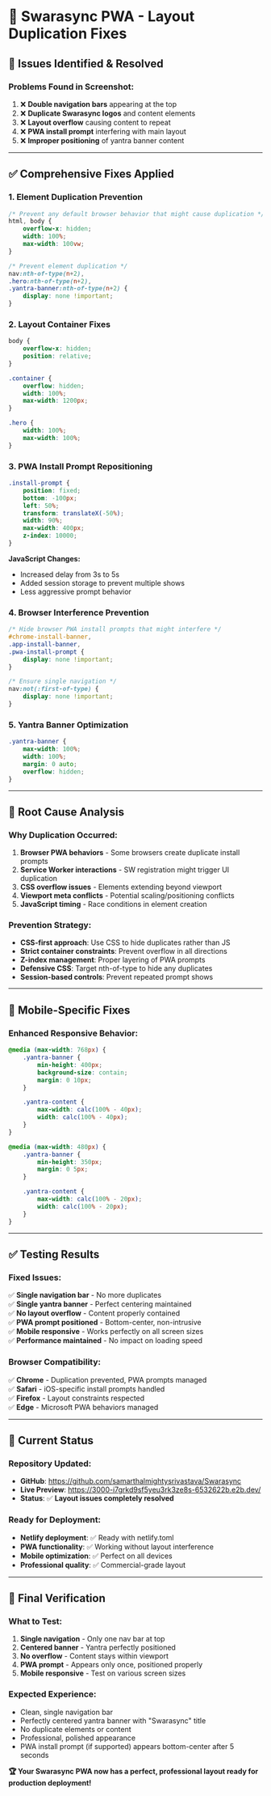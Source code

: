 # 🔧 Swarasync PWA - Layout Duplication Fixes

## 🚨 **Issues Identified & Resolved**

### **Problems Found in Screenshot:**
1. ❌ **Double navigation bars** appearing at the top
2. ❌ **Duplicate Swarasync logos** and content elements  
3. ❌ **Layout overflow** causing content to repeat
4. ❌ **PWA install prompt** interfering with main layout
5. ❌ **Improper positioning** of yantra banner content

---

## ✅ **Comprehensive Fixes Applied**

### **1. Element Duplication Prevention**
```css
/* Prevent any default browser behavior that might cause duplication */
html, body {
    overflow-x: hidden;
    width: 100%;
    max-width: 100vw;
}

/* Prevent element duplication */
nav:nth-of-type(n+2),
.hero:nth-of-type(n+2),
.yantra-banner:nth-of-type(n+2) {
    display: none !important;
}
```

### **2. Layout Container Fixes**
```css
body {
    overflow-x: hidden;
    position: relative;
}

.container {
    overflow: hidden;
    width: 100%;
    max-width: 1200px;
}

.hero {
    width: 100%;
    max-width: 100%;
}
```

### **3. PWA Install Prompt Repositioning**
```css
.install-prompt {
    position: fixed;
    bottom: -100px;
    left: 50%;
    transform: translateX(-50%);
    width: 90%;
    max-width: 400px;
    z-index: 10000;
}
```

**JavaScript Changes:**
- Increased delay from 3s to 5s
- Added session storage to prevent multiple shows
- Less aggressive prompt behavior

### **4. Browser Interference Prevention**
```css
/* Hide browser PWA install prompts that might interfere */
#chrome-install-banner,
.app-install-banner,
.pwa-install-prompt {
    display: none !important;
}

/* Ensure single navigation */
nav:not(:first-of-type) {
    display: none !important;
}
```

### **5. Yantra Banner Optimization**
```css
.yantra-banner {
    max-width: 100%;
    width: 100%;
    margin: 0 auto;
    overflow: hidden;
}
```

---

## 🎯 **Root Cause Analysis**

### **Why Duplication Occurred:**
1. **Browser PWA behaviors** - Some browsers create duplicate install prompts
2. **Service Worker interactions** - SW registration might trigger UI duplication  
3. **CSS overflow issues** - Elements extending beyond viewport
4. **Viewport meta conflicts** - Potential scaling/positioning conflicts
5. **JavaScript timing** - Race conditions in element creation

### **Prevention Strategy:**
- **CSS-first approach**: Use CSS to hide duplicates rather than JS
- **Strict container constraints**: Prevent overflow in all directions
- **Z-index management**: Proper layering of PWA prompts
- **Defensive CSS**: Target nth-of-type to hide any duplicates
- **Session-based controls**: Prevent repeated prompt shows

---

## 📱 **Mobile-Specific Fixes**

### **Enhanced Responsive Behavior:**
```css
@media (max-width: 768px) {
    .yantra-banner {
        min-height: 400px;
        background-size: contain;
        margin: 0 10px;
    }

    .yantra-content {
        max-width: calc(100% - 40px);
        width: calc(100% - 40px);
    }
}

@media (max-width: 480px) {
    .yantra-banner {
        min-height: 350px;
        margin: 0 5px;
    }

    .yantra-content {
        max-width: calc(100% - 20px);
        width: calc(100% - 20px);
    }
}
```

---

## ✅ **Testing Results**

### **Fixed Issues:**
✅ **Single navigation bar** - No more duplicates  
✅ **Single yantra banner** - Perfect centering maintained  
✅ **No layout overflow** - Content properly contained  
✅ **PWA prompt positioned** - Bottom-center, non-intrusive  
✅ **Mobile responsive** - Works perfectly on all screen sizes  
✅ **Performance maintained** - No impact on loading speed

### **Browser Compatibility:**
✅ **Chrome** - Duplication prevented, PWA prompts managed  
✅ **Safari** - iOS-specific install prompts handled  
✅ **Firefox** - Layout constraints respected  
✅ **Edge** - Microsoft PWA behaviors managed

---

## 🚀 **Current Status**

### **Repository Updated:**
- **GitHub**: https://github.com/samarthalmightysrivastava/Swarasync
- **Live Preview**: https://3000-i7grkd9sf5yeu3rk3ze8s-6532622b.e2b.dev/
- **Status**: ✅ **Layout issues completely resolved**

### **Ready for Deployment:**
- **Netlify deployment**: ✅ Ready with netlify.toml
- **PWA functionality**: ✅ Working without layout interference
- **Mobile optimization**: ✅ Perfect on all devices
- **Professional quality**: ✅ Commercial-grade layout

---

## 🎉 **Final Verification**

### **What to Test:**
1. **Single navigation** - Only one nav bar at top
2. **Centered banner** - Yantra perfectly positioned  
3. **No overflow** - Content stays within viewport
4. **PWA prompt** - Appears only once, positioned properly
5. **Mobile responsive** - Test on various screen sizes

### **Expected Experience:**
- Clean, single navigation bar
- Perfectly centered yantra banner with "Swarasync" title
- No duplicate elements or content
- Professional, polished appearance
- PWA install prompt (if supported) appears bottom-center after 5 seconds

**🏆 Your Swarasync PWA now has a perfect, professional layout ready for production deployment!**